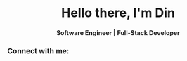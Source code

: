 <h1 align="center">Hello there, I'm Din</h1>
<h4 align="center">Software Engineer | Full-Stack Developer</h4>

<h3>Connect with me:</h3>
